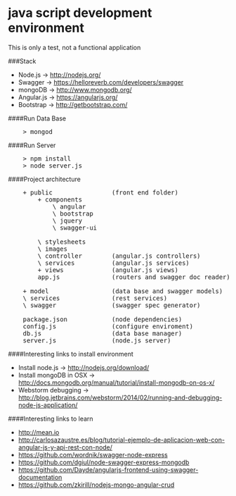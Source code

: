 java script development environment 
================
This is only a test, not a functional application

###Stack

* Node.js -> http://nodejs.org/
* Swagger -> https://helloreverb.com/developers/swagger
* mongoDB -> http://www.mongodb.org/
* Angular.js -> https://angularjs.org/
* Bootstrap -> http://getbootstrap.com/

####Run Data Base
<pre>
	> mongod
</pre>

####Run Server
<pre>
	> npm install
	> node server.js
</pre> 

####Project architecture
<pre>
	+ public 				(front end folder)
		+ components
			\ angular
			\ bootstrap
			\ jquery
			\ swagger-ui
			
		\ stylesheets
		\ images
		\ controller 		(angular.js controllers)
		\ services 			(angular.js services)
		+ views 			(angular.js views)
		app.js 				(routers and swagger doc reader)
		
	+ model 				(data base and swagger models)
	\ services 				(rest services)
	\ swagger 				(swagger spec generator)
	
	package.json 			(node dependencies)
	config.js 				(configure enviroment)
	db.js 					(data base manager)
	server.js 				(node.js server)
</pre> 

####Interesting links to install environment

* Install node.js -> http://nodejs.org/download/
* Install mongoDB in OSX -> http://docs.mongodb.org/manual/tutorial/install-mongodb-on-os-x/
* Webstorm debugging -> http://blog.jetbrains.com/webstorm/2014/02/running-and-debugging-node-js-application/

####Interesting links to learn

* http://mean.io
* http://carlosazaustre.es/blog/tutorial-ejemplo-de-aplicacion-web-con-angular-js-y-api-rest-con-node/
* https://github.com/wordnik/swagger-node-express
* https://github.com/dgiul/node-swagger-express-mongodb
* https://github.com/Dayde/angularjs-frontend-using-swagger-documentation
* https://github.com/zkirill/nodejs-mongo-angular-crud

